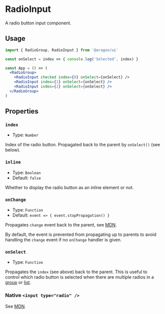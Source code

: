 # RadioInput

A radio button input component.

## Usage

```jsx
import { RadioGroup, RadioInput } from '@aragon/ui'

const onSelect = index => { console.log('Selected', index) }

const App = () => (
  <RadioGroup>
    <RadioInput checked index={0} onSelect={onSelect} />
    <RadioInput index={1} onSelect={onSelect} />
    <RadioInput index={2} onSelect={onSelect} />
  </RadioGroup>
)
```

## Properties

### `index`

- Type: `Number`

Index of the radio button. Propagated back to the parent by `onSelect()` (see below).

### `inline`

- Type: `Boolean`
- Default: `false`

Whether to display the radio button as an inline element or not.

### `onChange`

- Type: `Function`
- Default: `event => { event.stopPropagation() }`

Propagates `change` event back to the parent, see [MDN](https://developer.mozilla.org/en-US/docs/Web/Events/change).

By default, the event is prevented from propagating up to parents to avoid handling the `change` event if no `onChange` handler is given.

### `onSelect`

- Type: `Function`

Propagates the `index` (see above) back to the parent. This is useful to control which radio button is selected when there are multiple radios in a [group](../radio-group/) or [list](../radio-list/).

### Native `<input type="radio" />`

See [MDN](https://developer.mozilla.org/en-US/docs/Web/HTML/Element/input).

